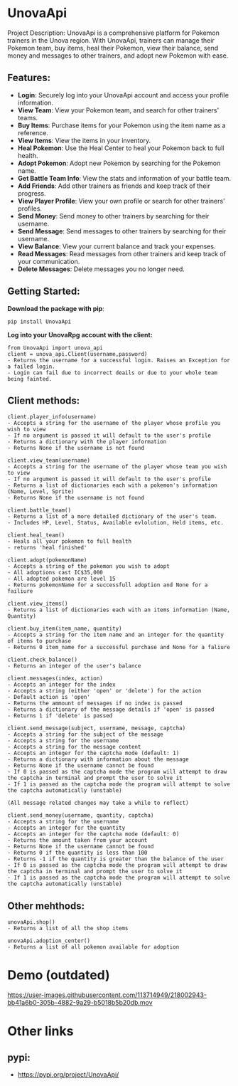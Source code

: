 # UnovaApi
Project Description:
UnovaApi is a comprehensive platform for Pokemon trainers in the Unova region. With UnovaApi, trainers can manage their Pokemon team, buy items, heal their Pokemon, view their balance, send money and messages to other trainers, and adopt new Pokemon with ease.

## Features:

- **Login**: Securely log into your UnovaApi account and access your profile information.
- **View Team**: View your Pokemon team, and search for other trainers' teams.
- **Buy Items**: Purchase items for your Pokemon using the item name as a reference.
- **View Items**: View the items in your inventory.
- **Heal Pokemon**: Use the Heal Center to heal your Pokemon back to full health.
- **Adopt Pokemon**: Adopt new Pokemon by searching for the Pokemon name.
- **Get Battle Team Info**: View the stats and information of your battle team.
- **Add Friends**: Add other trainers as friends and keep track of their progress.
- **View Player Profile**: View your own profile or search for other trainers' profiles.
- **Send Money**: Send money to other trainers by searching for their username.
- **Send Message**: Send messages to other trainers by searching for their username.
- **View Balance**: View your current balance and track your expenses.
- **Read Messages**: Read messages from other trainers and keep track of your communication.
- **Delete Messages**: Delete messages you no longer need.

## Getting Started:
**Download the package with pip**:
```
pip install UnovaApi
```

**Log into your UnovaRpg account with the client:**
```
from UnovaApi import unova_api
client = unova_api.Client(username,password)
- Returns the username for a successful login. Raises an Exception for a failed login.
- Login can fail due to incorrect deails or due to your whole team being fainted.
```
## Client methods:
```
client.player_info(username)
- Accepts a string for the username of the player whose profile you wish to view
- If no argument is passed it will default to the user's profile
- Returns a dictionary with the player information
- Returns None if the username is not found

client.view_team(username)
- Accepts a string for the username of the player whose team you wish to view
- If no argument is passed it will default to the user's profile
- Returns a list of dictionaries each with a pokemon's information (Name, Level, Sprite)
- Returns None if the username is not found

client.battle_team()
- Returns a list of a more detailed dictionary of the user's team.
- Includes HP, Level, Status, Available evlolution, Held items, etc.

client.heal_team()
- Heals all your pokemon to full health
- returns 'heal finished'

client.adopt(pokemonName)
- Accepts a string of the pokemon you wish to adopt
- All adoptions cast IC$35,000
- All adopted pokemon are level 15
- Returns pokemonName for a successfull adoption and None for a failiure

client.view_items()
- Returns a list of dictionaries each with an items information (Name, Quantity)

client.buy_item(item_name, quantity)
- Accepts a string for the item name and an integer for the quantity of items to purchase
- Returns 0 item_name for a successful purchase and None for a faliure

client.check_balance()
- Returns an integer of the user's balance

client.messages(index, action)
- Accepts an integer for the index
- Accepts a string (either 'open' or 'delete') for the action
- Default action is 'open'
- Returns the ammount of messages if no index is passed
- Returns a dictionary of the message details if 'open' is passed
- Returns 1 if 'delete' is passed

client.send_message(subject, username, message, captcha)
- Accepts a string for the subject of the message
- Accepts a string for the username
- Accepts a string for the message content
- Accepts an integer for the captcha mode (default: 1)
- Returns a dictionary with information about the message
- Returns None if the username cannot be found
- If 0 is passed as the captcha mode the program will attempt to draw the captcha in terminal and prompt the user to solve it
- If 1 is passed as the captcha mode the program will attempt to solve the captcha automatically (unstable)

(All message related changes may take a while to reflect)

client.send_money(username, quantity, captcha)
- Accepts a string for the username
- Accepts an integer for the quantity
- Accepts an integer for the captcha mode (default: 0)
- Returns the amount taken from your account
- Returns None if the username cannot be found
- Returns 0 if the quantity is less than 100
- Returns -1 if the quantity is greater than the balance of the user
- If 0 is passed as the captcha mode the program will attempt to draw the captcha in terminal and prompt the user to solve it
- If 1 is passed as the captcha mode the program will attempt to solve the captcha automatically (unstable)
```

## Other mehthods:
```
unovaApi.shop()
- Returns a list of all the shop items

unovaApi.adoption_center()
- Returns a list of all pokemon available for adoption
```

# Demo (outdated)
https://user-images.githubusercontent.com/113714949/218002943-bb41a6b0-305b-4882-9a29-b5018b5b20db.mov

# Other links
## pypi:
- https://pypi.org/project/UnovaApi/


